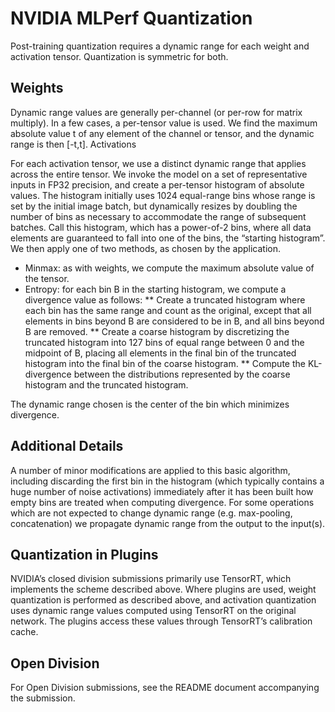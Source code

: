 # NVIDIA MLPerf Quantization


Post-training quantization requires a dynamic range for each weight and activation 
tensor. Quantization is symmetric for both.

## Weights

Dynamic range values are generally per-channel (or per-row for matrix multiply). 
In a few cases, a per-tensor value is used. We find the maximum absolute value t 
of any element of the channel or tensor, and the dynamic range is then [-t,t]. 
Activations

For each activation tensor, we use a distinct dynamic range that applies across the 
entire tensor. We invoke the model on a set of representative inputs in FP32 precision, 
and create a per-tensor histogram of absolute values. The histogram initially uses 
1024 equal-range bins whose range is set by the initial image batch, but dynamically 
resizes by doubling the number of bins as necessary to accommodate the range of subsequent 
batches. Call this histogram, which has a power-of-2 bins, where all data elements 
are guaranteed to fall into one of the bins, the “starting histogram”.
We then apply one of two methods, as chosen by the application.

* Minmax: as with weights, we compute the maximum absolute value of the tensor.
* Entropy: for each bin B in the starting histogram, we compute a divergence value 
as follows:
** Create a truncated histogram where each bin has the same range and count as the original, 
except that all elements in bins beyond B are considered to be in B, and all bins 
beyond B are removed.
** Create a coarse histogram by discretizing the truncated histogram into 127 bins of 
equal range between 0 and the midpoint of B, placing all elements in the final bin 
of the truncated histogram into the final bin of the coarse histogram.
** Compute the KL-divergence between the distributions represented by the coarse histogram 
and the truncated histogram.

The dynamic range chosen is the center of the bin which minimizes divergence.

## Additional Details

A number of minor modifications are applied to this basic algorithm, including 
discarding the first bin in the histogram (which typically contains a huge number 
of noise activations) immediately after it has been built
how empty bins are treated when computing divergence.
For some operations which are not expected to change dynamic range (e.g. max-pooling, 
concatenation) we propagate dynamic range from the output to the input(s).

## Quantization in Plugins

NVIDIA’s closed division submissions primarily use TensorRT, which implements the 
scheme described above. Where plugins are used, weight quantization is performed 
as described above, and activation quantization uses dynamic range values computed 
using TensorRT on the original network.  The plugins access these values through 
TensorRT’s calibration cache.

## Open Division

For Open Division submissions, see the README document accompanying the submission.
